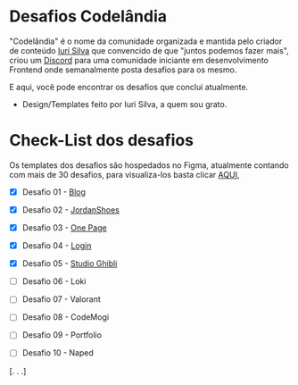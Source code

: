 ﻿# Desafios Codelândia


"Codelândia" é o nome da comunidade organizada e mantida pelo criador de conteúdo [Iuri Silva](https://www.instagram.com/iuricode/) que convencido de que "juntos podemos fazer mais", criou um [Discord](https://discord.com/invite/QevDJqCzaY) para uma comunidade iniciante em desenvolvimento Frontend onde semanalmente posta desafios para os mesmo.

E aqui, você pode encontrar os desafios que conclui atualmente.

 - Design/Templates feito por Iuri Silva, a quem sou grato.

# Check-List dos desafios

Os templates dos desafios são hospedados no Figma, atualmente contando com mais de 30 desafios, para visualiza-los basta clicar [AQUI](https://www.figma.com/file/Yb9IBH56g7T1hdIyZ3BMNO/Desafios---Codel%C3%A2ndia?node-id=624%3A2), 

 - [x] Desafio 01 - [Blog](https://jocemarvogel.github.io/Desafios-Codelandia/assets/blog.html)
 - [x] Desafio 02 -	[JordanShoes](https://jocemarvogel.github.io/Desafios-Codelandia/assets/lojaDeTenis.html)
 - [X] Desafio 03 -	[One Page](https://jocemarvogel.github.io/Desafios-Codelandia/assets/onePage.html)
 - [x] Desafio 04 -	[Login](https://jocemarvogel.github.io/Desafios-Codelandia/assets/login.html)
 - [x] Desafio 05 - [Studio Ghibli](https://jocemarvogel.github.io/Desafios-Codelandia/assets/chihiro.html)
 - [ ] Desafio 06 - Loki
 - [ ] Desafio 07 - Valorant
 - [ ] Desafio 08 - CodeMogi
 - [ ] Desafio 09 - Portfolio
 - [ ] Desafio 10 - Naped


[. . .]
